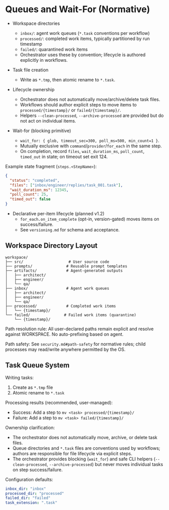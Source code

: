 # Queues and Wait-For (Normative)

- Workspace directories
  - `inbox/`: agent work queues (`*.task` conventions per workflow)
  - `processed/`: completed work items, typically partitioned by run timestamp
  - `failed/`: quarantined work items
  - Orchestrator uses these by convention; lifecycle is authored explicitly in workflows.

- Task file creation
  - Write as `*.tmp`, then atomic rename to `*.task`.

- Lifecycle ownership
  - Orchestrator does not automatically move/archive/delete task files.
  - Workflows should author explicit steps to move items to `processed/{timestamp}/` or `failed/{timestamp}/`.
  - Helpers `--clean-processed`, `--archive-processed` are provided but do not act on individual items.

- Wait-for (blocking primitive)
  - `wait_for: { glob, timeout_sec=300, poll_ms=500, min_count=1 }`.
  - Mutually exclusive with `command`/`provider`/`for_each` in the same step.
  - On completion, record `files`, `wait_duration_ms`, `poll_count`, `timed_out` in state; on timeout set exit 124.

Example state fragment (`steps.<StepName>`):

```json
{
  "status": "completed",
  "files": ["inbox/engineer/replies/task_001.task"],
  "wait_duration_ms": 12345,
  "poll_count": 25,
  "timed_out": false
}
```

- Declarative per-item lifecycle (planned v1.2)
  - `for_each.on_item_complete` (opt-in, version-gated) moves items on success/failure.
  - See `versioning.md` for schema and acceptance.

## Workspace Directory Layout

```
workspace/
├── src/                    # User source code
├── prompts/               # Reusable prompt templates
├── artifacts/             # Agent-generated outputs
│   ├── architect/
│   ├── engineer/
│   └── qa/
├── inbox/                 # Agent work queues
│   ├── architect/
│   ├── engineer/
│   └── qa/
├── processed/             # Completed work items
│   └── {timestamp}/
└── failed/               # Failed work items (quarantine)
    └── {timestamp}/
```

Path resolution rule: All user-declared paths remain explicit and resolve against WORKSPACE. No auto-prefixing based on agent.

Path safety: See `security.md#path-safety` for normative rules; child processes may read/write anywhere permitted by the OS.

## Task Queue System

Writing tasks:
1. Create as `*.tmp` file
2. Atomic rename to `*.task`

Processing results (recommended, user-managed):
- Success: Add a step to `mv <task> processed/{timestamp}/`
- Failure: Add a step to `mv <task> failed/{timestamp}/`

Ownership clarification:
- The orchestrator does not automatically move, archive, or delete task files.
- Queue directories and `*.task` files are conventions used by workflows; authors are responsible for file lifecycle via explicit steps.
- The orchestrator provides blocking (`wait_for`) and safe CLI helpers (`--clean-processed`, `--archive-processed`) but never moves individual tasks on step success/failure.

Configuration defaults:
```yaml
inbox_dir: "inbox"
processed_dir: "processed"
failed_dir: "failed"
task_extension: ".task"
```
